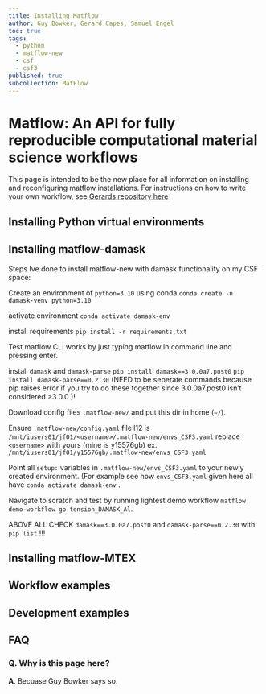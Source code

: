 ```yaml
---
title: Installing Matflow
author: Guy Bowker, Gerard Capes, Samuel Engel
toc: true
tags:
  - python
  - matflow-new
  - csf
  - csf3
published: true
subcollection: MatFlow
---
```

# Matflow: An API for fully reproducible computational material science workflows
This page is intended to be the new place for all information on installing and reconfiguring matflow installations.
For instructions on how to write your own workflow, see [Gerards repository here](https://github.com/LightForm-group/matflow-user-documentation)

## Installing Python virtual environments

## Installing matflow-damask
Steps Ive done to install matflow-new with damask functionality on my CSF space:

Create an environment of `python=3.10` using conda `conda create -n damask-venv python=3.10`

activate environment `conda activate damask-env`

install requirements `pip install -r requirements.txt` 

Test matflow CLI works by just typing matflow in command line and pressing enter.

install `damask` and `damask-parse` `pip install damask==3.0.0a7.post0` `pip install damask-parse==0.2.30`  (NEED to be seperate commands because pip raises error if you try to do these together since 3.0.0a7.post0 isn’t considered >3.0.0 )!

Download config files `.matflow-new/` and put this dir in home (`~/`).

Ensure `.matflow-new/config.yaml` file l12 is `/mnt/iusers01/jf01/<username>/.matflow-new/envs_CSF3.yaml` replace `<username>` with yours (mine is y15576gb) ex. `/mnt/iusers01/jf01/y15576gb/.matflow-new/envs_CSF3.yaml`

Point all `setup:` variables in `.matflow-new/envs_CSF3.yaml` to your newly created environment. (For example see how `envs_CSF3.yaml` given here all have `conda activate damask-env` .

Navigate to scratch and test by running lightest demo workflow `matflow demo-workflow go tension_DAMASK_Al`.

ABOVE ALL CHECK `damask==3.0.0a7.post0` and `damask-parse==0.2.30` with `pip list` !!!

## Installing matflow-MTEX

## Workflow examples

## Development examples



## FAQ
### Q. Why is this page here?

**A**. Becuase Guy Bowker says so.
